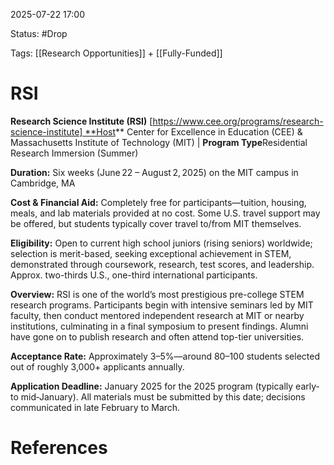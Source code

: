 2025-07-22 17:00

Status: #Drop 

Tags: [[Research Opportunities]] + [[Fully-Funded]] 


# RSI

**Research Science Institute (RSI)** [https://www.cee.org/programs/research-science-institute] **Host** Center for Excellence in Education (CEE) & Massachusetts Institute of Technology (MIT) | **Program Type**Residential Research Immersion (Summer)

**Duration:** Six weeks (June 22 – August 2, 2025) on the MIT campus in Cambridge, MA

**Cost & Financial Aid:** Completely free for participants—tuition, housing, meals, and lab materials provided at no cost. Some U.S. travel support may be offered, but students typically cover travel to/from MIT themselves.

**Eligibility:** Open to current high school juniors (rising seniors) worldwide; selection is merit-based, seeking exceptional achievement in STEM, demonstrated through coursework, research, test scores, and leadership. Approx. two-thirds U.S., one-third international participants.

**Overview:** RSI is one of the world’s most prestigious pre-college STEM research programs. Participants begin with intensive seminars led by MIT faculty, then conduct mentored independent research at MIT or nearby institutions, culminating in a final symposium to present findings. Alumni have gone on to publish research and often attend top-tier universities.

**Acceptance Rate:** Approximately 3–5%—around 80–100 students selected out of roughly 3,000+ applicants annually.

**Application Deadline:** January 2025 for the 2025 program (typically early‐ to mid‑January). All materials must be submitted by this date; decisions communicated in late February to March.



# References